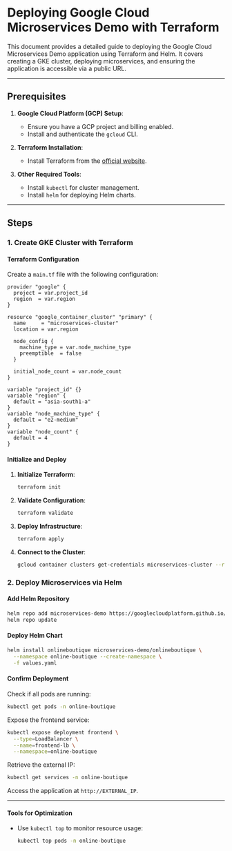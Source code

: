 # Deploying Google Cloud Microservices Demo with Terraform

This document provides a detailed guide to deploying the Google Cloud Microservices Demo application using Terraform and Helm. It covers creating a GKE cluster, deploying microservices, and ensuring the application is accessible via a public URL.

---

## Prerequisites

1. **Google Cloud Platform (GCP) Setup**:
   - Ensure you have a GCP project and billing enabled.
   - Install and authenticate the `gcloud` CLI.

2. **Terraform Installation**:
   - Install Terraform from the [official website](https://developer.hashicorp.com/terraform/downloads).

3. **Other Required Tools**:
   - Install `kubectl` for cluster management.
   - Install `helm` for deploying Helm charts.


---

## Steps

### 1. Create GKE Cluster with Terraform

#### Terraform Configuration

Create a `main.tf` file with the following configuration:

```hcl
provider "google" {
  project = var.project_id
  region  = var.region
}

resource "google_container_cluster" "primary" {
  name     = "microservices-cluster"
  location = var.region

  node_config {
    machine_type = var.node_machine_type
    preemptible  = false
  }

  initial_node_count = var.node_count
}

variable "project_id" {}
variable "region" {
  default = "asia-south1-a"
}
variable "node_machine_type" {
  default = "e2-medium"
}
variable "node_count" {
  default = 4
}
```

#### Initialize and Deploy

1. **Initialize Terraform**:
   ```bash
   terraform init
   ```

2. **Validate Configuration**:
   ```bash
   terraform validate
   ```

3. **Deploy Infrastructure**:
   ```bash
   terraform apply
   ```

4. **Connect to the Cluster**:
   ```bash
   gcloud container clusters get-credentials microservices-cluster --region asia-south1-a
   ```

### 2. Deploy Microservices via Helm

#### Add Helm Repository

```bash
helm repo add microservices-demo https://googlecloudplatform.github.io/microservices-demo/
helm repo update
```

#### Deploy Helm Chart

```bash
helm install onlineboutique microservices-demo/onlineboutique \
  --namespace online-boutique --create-namespace \
  -f values.yaml
```

#### Confirm Deployment

Check if all pods are running:
```bash
kubectl get pods -n online-boutique
```

Expose the frontend service:
```bash
kubectl expose deployment frontend \
  --type=LoadBalancer \
  --name=frontend-lb \
  --namespace=online-boutique
```
Retrieve the external IP:
```bash
kubectl get services -n online-boutique
```

Access the application at `http://EXTERNAL_IP`.

---

#### Tools for Optimization

- Use `kubectl top` to monitor resource usage:
  ```bash
  kubectl top pods -n online-boutique
  ```
  
